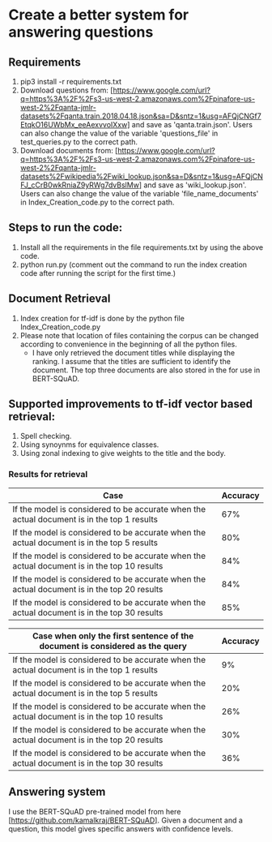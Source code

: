 # Create a better system for answering questions

## Requirements
1. pip3 install -r requirements.txt
2. Download questions from: [https://www.google.com/url?q=https%3A%2F%2Fs3-us-west-2.amazonaws.com%2Fpinafore-us-west-2%2Fqanta-jmlr-datasets%2Fqanta.train.2018.04.18.json&sa=D&sntz=1&usg=AFQjCNGf7EtqkO16UWbMx_eeAexvvoIXxw] and save as 'qanta.train.json'. Users can also change the value of the variable 'questions_file' in test_queries.py to the correct path.
3. Download documents from: [https://www.google.com/url?q=https%3A%2F%2Fs3-us-west-2.amazonaws.com%2Fpinafore-us-west-2%2Fqanta-jmlr-datasets%2Fwikipedia%2Fwiki_lookup.json&sa=D&sntz=1&usg=AFQjCNFJ_cCrB0wkRniaZ9yRWg7dvBslMw] and save as 'wiki_lookup.json'. Users can also change the value of the variable 'file_name_documents' in Index_Creation_code.py to the correct path.

## Steps to run the code:
1. Install all the requirements in the file requirements.txt by using the above code.
2. python run.py (comment out the command to run the index creation code after running the script for the first time.)

## Document Retrieval
1. Index creation for tf-idf is done by the python file Index_Creation_code.py
2. Please note that location of files containing the corpus can be changed according to convenience
in the beginning of all the python files.
	- I have only retrieved the document titles while displaying the ranking. I assume that the titles are sufficient to identify the document. The top three documents are also stored in the for use in BERT-SQuAD.
## Supported improvements to tf-idf vector based retrieval:
1. Spell checking.
2. Using synoynms for equivalence classes.
3. Using zonal indexing to give weights to the title and the body.
### Results for retrieval
| Case |  Accuracy |
| ------------- | ------------- |
| If the model is considered to be accurate when the actual document is in the top 1 results | 67%  |
| If the model is considered to be accurate when the actual document is in the top 5 results | 80%  |
| If the model is considered to be accurate when the actual document is in the top 10 results | 84%  |
| If the model is considered to be accurate when the actual document is in the top 20 results | 84%  |
| If the model is considered to be accurate when the actual document is in the top 30 results | 85%  |

| Case when only the first sentence of the document is considered as the query| Accuracy |
| ------------- | ------------- |
| If the model is considered to be accurate when the actual document is in the top 1 results | 9%  |
| If the model is considered to be accurate when the actual document is in the top 5 results | 20%  |
| If the model is considered to be accurate when the actual document is in the top 10 results | 26%  |
| If the model is considered to be accurate when the actual document is in the top 20 results | 30%  |
| If the model is considered to be accurate when the actual document is in the top 30 results | 36%  |

## Answering system
I use the BERT-SQuAD pre-trained model from here [https://github.com/kamalkraj/BERT-SQuAD]. Given a document and a question, this model gives specific answers with confidence levels.
